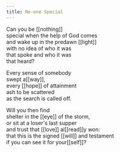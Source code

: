 ```yaml
---
title: No-one Special
---
```


Can you be [[nothing]]  
special when the help of God comes  
and wake up in the predawn [[light]]  
with no idea of who it was  
that spoke and who it was  
that heard?  
  
Every sense of somebody   
swept a[[way]],  
every [[hope]] of attainment  
ash to be scattered  
as the search is called off.  
  
Will you then find  
shelter in the [[eye]] of the storm,  
or sit at a loser's last supper  
and trust that [[love]] al[[read]]y won:  
that this is the signed [[will]] and testament  
if you can see it for your[[self]]?  